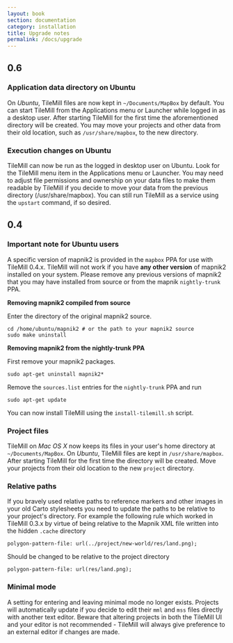 ```yaml
---
layout: book
section: documentation
category: installation
title: Upgrade notes
permalink: /docs/upgrade
---
```

## 0.6

### Application data directory on Ubuntu

On *Ubuntu*, TileMill files are now kept in `~/Documents/MapBox` by default. You can start TileMill from the Applications menu or Launcher while logged in as a desktop user.  After starting TileMill for the first time the aforementioned directory will be created. You may move your projects and other data from their old location, such as `/usr/share/mapbox`, to the new directory.

### Execution changes on Ubuntu

TileMill can now be run as the logged in desktop user on Ubuntu. Look for the TileMill menu item in the Applications menu or Launcher. You may need to adjust file permissions and ownership on your data files to make them readable by TileMill if you decide to move your data from the previous directory (/usr/share/mapbox). You can still run TileMill as a service using the `upstart` command, if so desired.

## 0.4

### Important note for Ubuntu users

A specific version of mapnik2 is provided in the `mapbox` PPA for use with TileMill 0.4.x. TileMill will not work if you have **any other version** of mapnik2 installed on your system. Please remove any previous versions of mapnik2 that you may have installed from source or from the mapnik `nightly-trunk` PPA.

**Removing mapnik2 compiled from source**

Enter the directory of the original mapnik2 source.

    cd /home/ubuntu/mapnik2 # or the path to your mapnik2 source
    sudo make uninstall

**Removing mapnik2 from the nightly-trunk PPA**

First remove your mapnik2 packages.

    sudo apt-get uninstall mapnik2*

Remove the `sources.list` entries for the `nightly-trunk` PPA and run

    sudo apt-get update

You can now install TileMill using the `install-tilemill.sh` script.

### Project files

TileMill on *Mac OS X* now keeps its files in your user's home directory at `~/Documents/MapBox`. On *Ubuntu*, TileMill files are kept in `/usr/share/mapbox`. After starting TileMill for the first time the directory will be created. Move your projects from their old location to the new `project` directory.

### Relative paths

If you bravely used relative paths to reference markers and other images in your old Carto stylesheets you need to update the paths to be relative to your project's directory. For example the following rule which worked in TileMill 0.3.x by virtue of being relative to the Mapnik XML file written into the hidden `.cache` directory

    polygon-pattern-file: url(../project/new-world/res/land.png);

Should be changed to be relative to the project directory

    polygon-pattern-file: url(res/land.png);

### Minimal mode

A setting for entering and leaving minimal mode no longer exists. Projects will automatically update if you decide to edit their `mml` and `mss` files directly with another text editor. Beware that altering projects in both the TileMill UI and your editor is not recommended - TileMill will always give preference to an external editor if changes are made.

